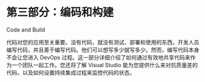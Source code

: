 # 第三部分：编码和构建

<!-- ch 7~10 -->

Code and Build

代码对您的应用至关重要。没有代码，就没有测试、部署和使用的东西。开发人员编写代码，并且善于编写代码。他们可以想写多少就写多少。然而，编写代码本身不会让您进入 DevOps 过程。这一部分详细介绍了如何通过有效地共享代码来作为一个团队一起工作。您还将了解 Visual Studio 能为您提供什么来对抗质量差的代码，以及如何设置持续集成过程来监控代码的状态。